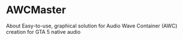 [](https://img.shields.io/github/license/qyful/AWCMaster)

# AWCMaster
About Easy-to-use, graphical solution for Audio Wave Container (AWC) creation for GTA 5 native audio
